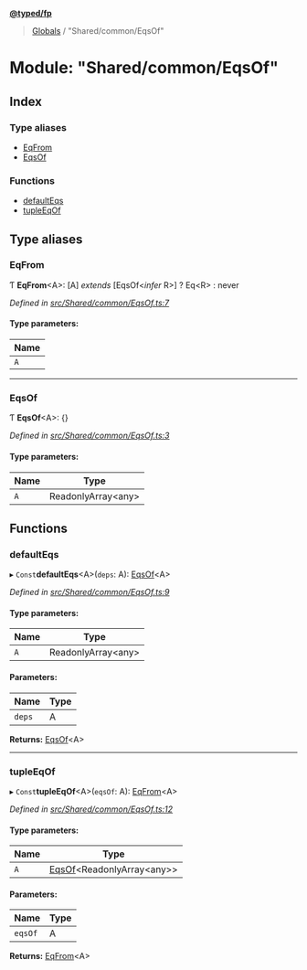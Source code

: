 **[@typed/fp](../README.md)**

> [Globals](../globals.md) / "Shared/common/EqsOf"

# Module: "Shared/common/EqsOf"

## Index

### Type aliases

* [EqFrom](_shared_common_eqsof_.md#eqfrom)
* [EqsOf](_shared_common_eqsof_.md#eqsof)

### Functions

* [defaultEqs](_shared_common_eqsof_.md#defaulteqs)
* [tupleEqOf](_shared_common_eqsof_.md#tupleeqof)

## Type aliases

### EqFrom

Ƭ  **EqFrom**\<A>: [A] *extends* [EqsOf\<*infer* R>] ? Eq\<R> : never

*Defined in [src/Shared/common/EqsOf.ts:7](https://github.com/TylorS/typed-fp/blob/41076ce/src/Shared/common/EqsOf.ts#L7)*

#### Type parameters:

Name |
------ |
`A` |

___

### EqsOf

Ƭ  **EqsOf**\<A>: {}

*Defined in [src/Shared/common/EqsOf.ts:3](https://github.com/TylorS/typed-fp/blob/41076ce/src/Shared/common/EqsOf.ts#L3)*

#### Type parameters:

Name | Type |
------ | ------ |
`A` | ReadonlyArray\<any> |

## Functions

### defaultEqs

▸ `Const`**defaultEqs**\<A>(`deps`: A): [EqsOf](_shared_common_eqsof_.md#eqsof)\<A>

*Defined in [src/Shared/common/EqsOf.ts:9](https://github.com/TylorS/typed-fp/blob/41076ce/src/Shared/common/EqsOf.ts#L9)*

#### Type parameters:

Name | Type |
------ | ------ |
`A` | ReadonlyArray\<any> |

#### Parameters:

Name | Type |
------ | ------ |
`deps` | A |

**Returns:** [EqsOf](_shared_common_eqsof_.md#eqsof)\<A>

___

### tupleEqOf

▸ `Const`**tupleEqOf**\<A>(`eqsOf`: A): [EqFrom](_shared_common_eqsof_.md#eqfrom)\<A>

*Defined in [src/Shared/common/EqsOf.ts:12](https://github.com/TylorS/typed-fp/blob/41076ce/src/Shared/common/EqsOf.ts#L12)*

#### Type parameters:

Name | Type |
------ | ------ |
`A` | [EqsOf](_shared_common_eqsof_.md#eqsof)\<ReadonlyArray\<any>> |

#### Parameters:

Name | Type |
------ | ------ |
`eqsOf` | A |

**Returns:** [EqFrom](_shared_common_eqsof_.md#eqfrom)\<A>
